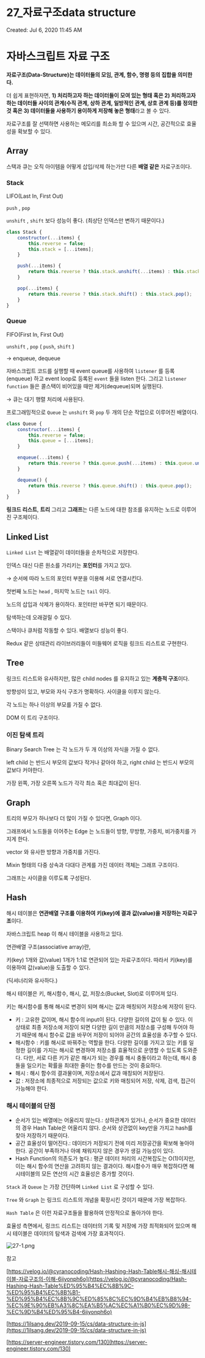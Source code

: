 # 27_자료구조data structure

Created: Jul 6, 2020 11:45 AM

# 자바스크립트 자료 구조

**자료구조(Data-Structure)는 데이터들의 모임, 관계, 함수, 명령 등의 집합을 의미한다.**

더 쉽게 표현하자면, **1) 처리하고자 하는 데이터들이 모여 있는 형태 혹은 2) 처리하고자 하는 데이터들 사이의 관계(수직 관계, 상하 관계, 일방적인 관계, 상호 관계 등)를 정의한 것 혹은 3) 데이터들을 사용하기 용이하게 저장해 놓은 형태**라고 볼 수 있다.

자료구조를 잘 선택하면 사용하는 메모리를 최소화 할 수 있으며 시간, 공간적으로 효율성을 확보할 수 있다.

## Array

스택과 큐는 오직 아이템을 어떻게 삽입/삭제 하는가만 다른 **배열 같은** 자료구조이다.

### Stack

LIFO(Last In, First Out)

`push` , `pop`

`unshift` , `shift` 보다 성능이 좋다. (최상단 인덱스만 변하기 때문이다.)

```jsx
class Stack {
    constructor(...items) {
        this.reverse = false;
        this.stack = [...items];
    }

    push(...items) {
        return this.reverse ? this.stack.unshift(...items) : this.stack.push(...items);
    }

    pop(...items) {
        return this.reverse ? this.stack.shift() : this.stack.pop();
    }
}
```

### Queue

FIFO(First In, First Out)

`unshift` , `pop` ( `push`, `shift` )

→ enqueue, dequeue

자바스크립트 코드를 실행할 때 event queue를 사용하여 `listener` 를 등록(enqueue) 하고 event loop로 등록된 `event` 들을 listen 한다. 그리고 `listener function` 들은 콜스택이 비어있을 때만 제거(dequeue)되며 실행된다.

→ 큐는 대기 행렬 처리에 사용된다.

프로그래밍적으로 `Queue` 는 `unshift` 와 `pop` 두 개의 단순 작업으로 이루어진 배열이다.

```jsx
class Queue {
    constructor(...items) {
        this.reverse = false;
        this.queue = [...items];
    }

    enqueue(...items) {
        return this.reverse ? this.queue.push(...items) : this.queue.unshift(...items);
    }

    dequeue() {
        return this.reverse ? this.queue.shift() : this.queue.pop();
    }
}
```

**링크드 리스트**, **트리** 그리고 **그래프**는 다른 노드에 대한 참조를 유지하는 노드로 이루어진 구조체이다.

## Linked List

`Linked List` 는 배열같이 데이터들을 순차적으로 저장한다.

인덱스 대신 다른 원소를 가리키는 **포인터**를 가지고 있다.

→ 순서에 따라 노드의 포인터 부분을 이용해 서로 연결시킨다.

첫번째 노드는 `head` , 마지막 노드는 `tail` 이다.

노드의 삽입과 삭제가 용이하다. 포인터만 바꾸면 되기 때문이다.

탐색하는데 오래걸릴 수 있다.

스택이나 큐처럼 작동할 수 있다. 배열보다 성능이 좋다.

Redux 같은 상태관리 라이브러리들이 미들웨어 로직을 링크드 리스트로 구현한다.

## Tree

링크드 리스트와 유사하지만, 많은 child nodes 를 유지하고 있는 **계층적 구조**이다.

방향성이 있고, 부모와 자식 구조가 명확하다. 사이클을 이루지 않는다.

각 노드는 하나 이상의 부모를 가질 수 없다.

DOM 이 트리 구조이다. 

### 이진 탐색 트리

Binary Search Tree 는 각 노드가 두 개 이상의 자식을 가질 수 없다. 

left child 는 반드시 부모의 값보다 작거나 같아야 하고, right child 는 반드시 부모의 값보다 커야한다.

가장 왼쪽, 가장 오른쪽 노드가 각각 최소 혹은 최대값이 된다.

## Graph

트리의 부모가 하나보다 더 많이 가질 수 있다면, Graph 이다.

그래프에서 노드들을 이어주는 Edge 는 노드들이 방향, 무방향, 가중치, 비가중치를 가지게 한다.

vector 와 유사한 방향과 가중치를 가진다.

Mixin 형태의 다중 상속과 다대다 관계를 가진 데이터 객체는 그래프 구조이다.

그래프는 사이클을 이루도록 구성된다.

## Hash

해시 테이블은 **연관배열 구조를 이용하여 키(key)에 결과 값(value)을 저장하는 자료구조**이다.

자바스크립트 heap 이 해시 테이블을 사용하고 있다.

연관배열 구조(associative array)란,

키(key) 1개와 값(value) 1개가 1:1로 연관되어 있는 자료구조이다. 따라서 키(key)를 이용하여 값(value)을 도출할 수 있다.

(딕셔너리와 유사하다.)

해시 테이블은 키, 해시함수, 해시, 값, 저장소(Bucket, Slot)로 이루어져 있다.

키는 해시함수를 통해 해시로 변경이 되며 해시는 값과 매칭되어 저장소에 저장이 된다.

- 키 : 고유한 값이며, 해시 함수의 input이 된다. 다양한 길이의 값이 될 수 있다. 이 상태로 최종 저장소에 저장이 되면 다양한 길이 만큼의 저장소를 구성해 두어야 하기 때문에 해시 함수로 값을 바꾸어 저장이 되어야 공간의 효율성을 추구할 수 있다.
- 해시함수 : 키를 해시로 바꿔주는 역할을 한다. 다양한 길이를 가지고 있는 키를 일정한 길이를 가지는 해시로 변경하여 저장소를 효율적으로 운영할 수 있도록 도와준다. 다만, 서로 다른 키가 같은 해시가 되는 경우를 해시 충돌이라고 하는데, 해시 충돌을 일으키는 확률을 최대한 줄이는 함수를 만드는 것이 중요하다.
- 해시 : 해시 함수의 결과물이며, 저장소에서 값과 매칭되어 저장된다.
- 값 : 저장소에 최종적으로 저장되는 값으로 키와 매칭되어 저장, 삭제, 검색, 접근이 가능해야 한다.

### 해시 테이블의 단점

- 순서가 있는 배열에는 어울리지 않는다.: 상하관계가 있거나, 순서가 중요한 데이터의 경우 Hash Table은 어울리지 않다. 순서와 상관없이 key만을 가지고 hash를 찾아 저장하기 때문이다.
- 공간 효율성이 떨어진다.: 데이터가 저장되기 전에 미리 저장공간을 확보해 놓아야 한다. 공간이 부족하거나 아예 채워지지 않은 경우가 생길 가능성이 있다.
- Hash Function의 의존도가 높다.: 평균 데이터 처리의 시간복잡도는 O(1)이지만, 이는 해시 함수의 연산을 고려하지 않는 결과이다. 해시함수가 매우 복잡하다면 해시테이블의 모든 연산의 시간 효율성은 증가할 것이다.

`Stack` 과 `Queue` 는 가장 간단하며 `Linked List` 로 구성할 수 있다.

`Tree` 와 `Graph` 는 링크드 리스트의 개념을 확장시킨 것이기 때문에 가장 복잡하다.

`Hash Table` 은 이런 자료구조들을 활용하여 안정적으로 돌아가야 한다.

효율성 측면에서, 링크드 리스트는 데이터의 기록 및 저장에 가장 최적화되어 있으며 해시 테이블은 데이터의 탐색과 검색에 가장 효과적이다.

![27-1.png](./images/27-1.png)

참고

[https://velog.io/@cyranocoding/Hash-Hashing-Hash-Table해시-해싱-해시테이블-자료구조의-이해-6ijyonph6o](https://velog.io/@cyranocoding/Hash-Hashing-Hash-Table%ED%95%B4%EC%8B%9C-%ED%95%B4%EC%8B%B1-%ED%95%B4%EC%8B%9C%ED%85%8C%EC%9D%B4%EB%B8%94-%EC%9E%90%EB%A3%8C%EA%B5%AC%EC%A1%B0%EC%9D%98-%EC%9D%B4%ED%95%B4-6ijyonph6o)

[https://1ilsang.dev/2019-09-15/cs/data-structure-in-js](https://1ilsang.dev/2019-09-15/cs/data-structure-in-js)

[https://server-engineer.tistory.com/130](https://server-engineer.tistory.com/130)